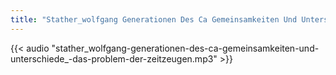```yaml
---
title: "Stather_wolfgang Generationen Des Ca Gemeinsamkeiten Und Unterschiede_ Das Problem Der Zeitzeugen"
---
```


{{< audio "stather_wolfgang-generationen-des-ca-gemeinsamkeiten-und-unterschiede_-das-problem-der-zeitzeugen.mp3" >}}
